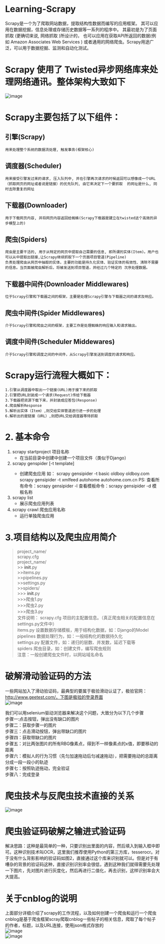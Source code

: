 # Learning-Scrapy

 Scrapy是一个为了爬取网站数据，提取结构性数据而编写的应用框架。 其可以应用在数据挖掘，信息处理或存储历史数据等一系列的程序中。 其最初是为了页面抓取 (更确切来说, 网络抓取 )所设计的， 也可以应用在获取API所返回的数据(例如 Amazon Associates Web Services ) 或者通用的网络爬虫。Scrapy用途广泛，可以用于数据挖掘、监测和自动化测试。

# Scrapy 使用了 Twisted异步网络库来处理网络通讯。整体架构大致如下

![image](https://github.com/nanqiaobei/Learning-Scrapy/raw/master/image/img01.png)

# Scrapy主要包括了以下组件：

## 引擎(Scrapy)
    用来处理整个系统的数据流处理, 触发事务(框架核心)
## 调度器(Scheduler)
    用来接受引擎发过来的请求, 压入队列中, 并在引擎再次请求的时候返回可以想像成一个URL（抓取网页的网址或者说是链接）的优先队列, 由它来决定下一个要抓取  的网址是什么, 同时去除重复的网址
## 下载器(Downloader)
    用于下载网页内容, 并将网页内容返回给蜘蛛(Scrapy下载器是建立在twisted这个高效的异步模型上的)
## 爬虫(Spiders)
    爬虫是主要干活的, 用于从特定的网页中提取自己需要的信息, 即所谓的实体(Item)。用户也可以从中提取出链接,让Scrapy继续抓取下一个页面项目管道(Pipeline)
    负责处理爬虫从网页中抽取的实体，主要的功能是持久化实体、验证实体的有效性、清除不需要的信息。当页面被爬虫解析后，将被发送到项目管道，并经过几个特定的 次序处理数据。
## 下载器中间件(Downloader Middlewares)
    位于Scrapy引擎和下载器之间的框架，主要是处理Scrapy引擎与下载器之间的请求及响应。
## 爬虫中间件(Spider Middlewares)
    介于Scrapy引擎和爬虫之间的框架，主要工作是处理蜘蛛的响应输入和请求输出。
## 调度中间件(Scheduler Middewares)
    介于Scrapy引擎和调度之间的中间件，从Scrapy引擎发送到调度的请求和响应。
# Scrapy运行流程大概如下：
    1.引擎从调度器中取出一个链接(URL)用于接下来的抓取
    2.引擎把URL封装成一个请求(Request)传给下载器
    3.下载器把资源下载下来，并封装成应答包(Response)
    4.爬虫解析Response
    5.解析出实体（Item）,则交给实体管道进行进一步的处理
    6.解析出的是链接（URL）,则把URL交给调度器等待抓取
# 2. 基本命令
1. scrapy startproject 项目名称
   - 在当前目录中创建中创建一个项目文件（类似于Django）
2. scrapy genspider [-t template] <name> <domain>
   - 创建爬虫应用
   如：
      scrapy gensipider -t basic oldboy oldboy.com
      scrapy gensipider -t xmlfeed autohome autohome.com.cn
   PS:
      查看所有命令：scrapy gensipider -l
      查看模板命令：scrapy gensipider -d 模板名称
3. scrapy list
   - 展示爬虫应用列表
4. scrapy crawl 爬虫应用名称
   - 运行单独爬虫应用
# 3.项目结构以及爬虫应用简介
 >project_name/   <br>
    scrapy.cfg   <br>
    project_name/ <br>
      >> __init__.py<br>
       >>items.py<br>
       >>pipelines.py<br>
       >>settings.py<br>
       >>spiders/<br>
          >>> __init__.py<br>
           >>>爬虫1.py<br>
           >>>爬虫2.py<br>
           >>>爬虫3.py<br>
文件说明：
scrapy.cfg  项目的主配置信息。（真正爬虫相关的配置信息在settings.py文件中）<br>
items.py    设置数据存储模板，用于结构化数据，如：Django的Model<br>
pipelines    数据处理行为，如：一般结构化的数据持久化<br>
settings.py 配置文件，如：递归的层数、并发数，延迟下载等<br>
spiders      爬虫目录，如：创建文件，编写爬虫规则<br>
注意：一般创建爬虫文件时，以网站域名命名<br>
# 破解滑动验证码的方法
 一些网站加入了滑动验证码，最典型的要属于极验滑动认证了，极验官网：http://www.geetest.com/，下图是极验的登录界面<br>
![image](https://github.com/nanqiaobei/Learning-Scrapy/raw/master/image/img02.png)<br>
 
我们可以用selenium驱动浏览器来解决这个问题，大致分为以下几个步骤<br>
  步骤一:点击按钮，弹出没有缺口的图片<br>
  步骤二：获取步骤一的图片<br>
  步骤三：点击滑动按钮，弹出带缺口的图片<br>
  步骤四：获取带缺口的图片<br>
  步骤五：对比两张图片的所有RBG像素点，得到不一样像素点的x值，即要移动的距离<br>
  步骤六：模拟人的行为习惯（先匀加速拖动后匀减速拖动），把需要拖动的总距离分成一段一段小的轨迹<br>
  步骤七：按照轨迹拖动，完全验证<br>
  步骤八：完成登录<br>
 # 爬虫技术与反爬虫技术直接的关系
![image](https://github.com/nanqiaobei/Learning-Scrapy/raw/master/image/img03.png)<br>
# 爬虫验证码破解之输进式验证码
解决思路：这种是最简单的一种，只要识别出里面的内容，然后填入到输入框中即可。这种识别技术叫OCR，这里我们推荐使用Python的第三方库，tesserocr。对于没有什么背影影响的验证码如图2，直接通过这个库来识别就可以。但是对于有嘈杂的背景的验证码这种，直接识别识别率会很低，遇到这种我们就得需要先处理一下图片，先对图片进行灰度化，然后再进行二值化，再去识别，这样识别率会大大提高。
# 关于cnblog的说明
上面部分详细介绍了scrapy的工作流程，以及如何创建一个爬虫和运行一个爬虫
cnblog是基于爬虫框架scray爬取cnblog一些帖子的相关信息，爬取了每个帖子的作者，标题，以及URL连接，使用json格式存放的<br>
![image](https://github.com/nanqiaobei/Learning-Scrapy/raw/master/image/img04.png)<br>
![image](https://github.com/nanqiaobei/Learning-Scrapy/raw/master/image/img05.png)<br>
